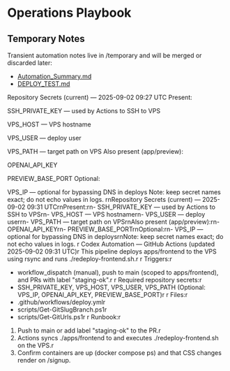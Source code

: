 ﻿# Operations Playbook
## Temporary Notes

Transient automation notes live in /temporary and will be merged or discarded later:
- [Automation_Summary.md](../temporary/Automation_Summary.md)
- [DEPLOY_TEST.md](../temporary/DEPLOY_TEST.md)

Repository Secrets (current) — 2025-09-02 09:27 UTC
Present:

SSH_PRIVATE_KEY — used by Actions to SSH to VPS

VPS_HOST — VPS hostname

VPS_USER — deploy user

VPS_PATH — target path on VPS
Also present (app/preview):

OPENAI_API_KEY

PREVIEW_BASE_PORT
Optional:

VPS_IP — optional for bypassing DNS in deploys
Note: keep secret names exact; do not echo values in logs.
rnRepository Secrets (current) — 2025-09-02 09:31 UTCrnPresent:rn- SSH_PRIVATE_KEY — used by Actions to SSH to VPSrn- VPS_HOST — VPS hostnamern- VPS_USER — deploy userrn- VPS_PATH — target path on VPSrnAlso present (app/preview):rn- OPENAI_API_KEYrn- PREVIEW_BASE_PORTrnOptional:rn- VPS_IP — optional for bypassing DNS in deploysrnNote: keep secret names exact; do not echo values in logs.
r
Codex Automation — GitHub Actions (updated 2025-09-02 09:31 UTC)r
This pipeline deploys apps/frontend to the VPS using rsync and runs ./redeploy-frontend.sh.r
r
Triggers:r
- workflow_dispatch (manual), push to main (scoped to apps/frontend), and PRs with label "staging-ok".r
r
Required repository secrets:r
- SSH_PRIVATE_KEY, VPS_HOST, VPS_USER, VPS_PATH (Optional: VPS_IP, OPENAI_API_KEY, PREVIEW_BASE_PORT)r
r
Files:r
- .github/workflows/deploy.ymlr
- scripts/Get-GitSlugBranch.ps1r
- scripts/Get-GitUrls.ps1r
r
Runbook:r
1) Push to main or add label "staging-ok" to the PR.r
2) Actions syncs ./apps/frontend to  and executes ./redeploy-frontend.sh on the VPS.r
3) Confirm containers are up (docker compose ps) and that CSS changes render on /signup.
